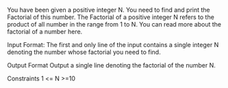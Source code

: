You have been given a positive integer N. You need to find and print the Factorial of this number. The Factorial of a positive integer N refers to the product of all number in the range from 1 to N. You can read more about the factorial of a number here.

Input Format:
The first and only line of the input contains a single integer N denoting the number whose factorial you need to find.

Output Format
Output a single line denoting the factorial of the number N.

Constraints
1 <= N >=10